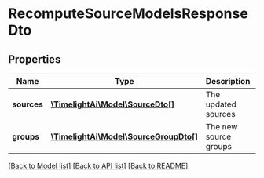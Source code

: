 # RecomputeSourceModelsResponseDto

## Properties
Name | Type | Description | Notes
------------ | ------------- | ------------- | -------------
**sources** | [**\TimelightAi\Model\SourceDto[]**](SourceDto.md) | The updated sources | 
**groups** | [**\TimelightAi\Model\SourceGroupDto[]**](SourceGroupDto.md) | The new source groups | 

[[Back to Model list]](../README.md#documentation-for-models) [[Back to API list]](../README.md#documentation-for-api-endpoints) [[Back to README]](../README.md)


